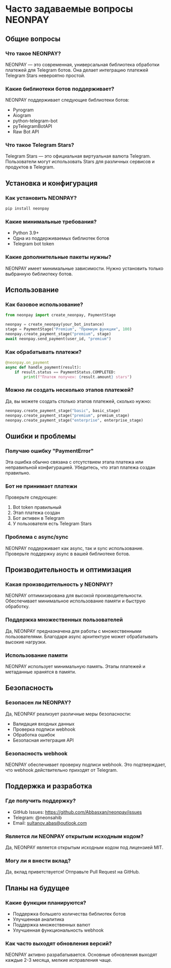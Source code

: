 # Часто задаваемые вопросы NEONPAY

## Общие вопросы

### Что такое NEONPAY?

NEONPAY — это современная, универсальная библиотека обработки платежей для Telegram ботов. Она делает интеграцию платежей Telegram Stars невероятно простой.

### Какие библиотеки ботов поддерживает?

NEONPAY поддерживает следующие библиотеки ботов:
- Pyrogram
- Aiogram
- python-telegram-bot
- pyTelegramBotAPI
- Raw Bot API

### Что такое Telegram Stars?

Telegram Stars — это официальная виртуальная валюта Telegram. Пользователи могут использовать Stars для различных сервисов и продуктов в Telegram.

## Установка и конфигурация

### Как установить NEONPAY?

```bash
pip install neonpay
```

### Какие минимальные требования?

- Python 3.9+
- Одна из поддерживаемых библиотек ботов
- Telegram bot token

### Какие дополнительные пакеты нужны?

NEONPAY имеет минимальные зависимости. Нужно установить только выбранную библиотеку ботов.

## Использование

### Как базовое использование?

```python
from neonpay import create_neonpay, PaymentStage

neonpay = create_neonpay(your_bot_instance)
stage = PaymentStage("Premium", "Премиум функции", 100)
neonpay.create_payment_stage("premium", stage)
await neonpay.send_payment(user_id, "premium")
```

### Как обрабатывать платежи?

```python
@neonpay.on_payment
async def handle_payment(result):
    if result.status == PaymentStatus.COMPLETED:
        print(f"Платеж получен: {result.amount} stars")
```

### Можно ли создать несколько этапов платежей?

Да, вы можете создать столько этапов платежей, сколько нужно:

```python
neonpay.create_payment_stage("basic", basic_stage)
neonpay.create_payment_stage("premium", premium_stage)
neonpay.create_payment_stage("enterprise", enterprise_stage)
```

## Ошибки и проблемы

### Получаю ошибку "PaymentError"

Эта ошибка обычно связана с отсутствием этапа платежа или неправильной конфигурацией. Убедитесь, что этап платежа создан правильно.

### Бот не принимает платежи

Проверьте следующее:
1. Bot token правильный
2. Этап платежа создан
3. Бот активен в Telegram
4. У пользователя есть Telegram Stars

### Проблема с async/sync

NEONPAY поддерживает как async, так и sync использование. Проверьте поддержку async в вашей библиотеке ботов.

## Производительность и оптимизация

### Какая производительность у NEONPAY?

NEONPAY оптимизирована для высокой производительности. Обеспечивает минимальное использование памяти и быструю обработку.

### Поддержка множественных пользователей

Да, NEONPAY предназначена для работы с множественными пользователями. Благодаря async архитектуре может обрабатывать высокие нагрузки.

### Использование памяти

NEONPAY использует минимальную память. Этапы платежей и метаданные хранятся в памяти.

## Безопасность

### Безопасен ли NEONPAY?

Да, NEONPAY реализует различные меры безопасности:
- Валидация входных данных
- Проверка подписи webhook
- Обработка ошибок
- Безопасная интеграция API

### Безопасность webhook

NEONPAY обеспечивает проверку подписи webhook. Это подтверждает, что webhook действительно приходят от Telegram.

## Поддержка и разработка

### Где получить поддержку?

- GitHub Issues: https://github.com/Abbasxan/neonpay/issues
- Telegram: @neonsahib
- Email: sultanov.abas@outlook.com

### Является ли NEONPAY открытым исходным кодом?

Да, NEONPAY является открытым исходным кодом под лицензией MIT.

### Могу ли я внести вклад?

Да, вклад приветствуется! Отправьте Pull Request на GitHub.

## Планы на будущее

### Какие функции планируются?

- Поддержка большего количества библиотек ботов
- Улучшенная аналитика
- Поддержка множественных валют
- Улучшенная функциональность webhook

### Как часто выходят обновления версий?

NEONPAY активно разрабатывается. Основные обновления выходят каждые 2-3 месяца, мелкие исправления чаще.

